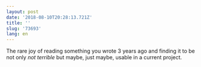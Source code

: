```yaml
---
layout: post
date: '2018-08-10T20:28:13.721Z'
title: ''
slug: '73693'
lang: en
---
```

The rare joy of reading something you wrote 3 years ago and finding it to be not only *not terrible* but maybe, just maybe, usable in a current project.
